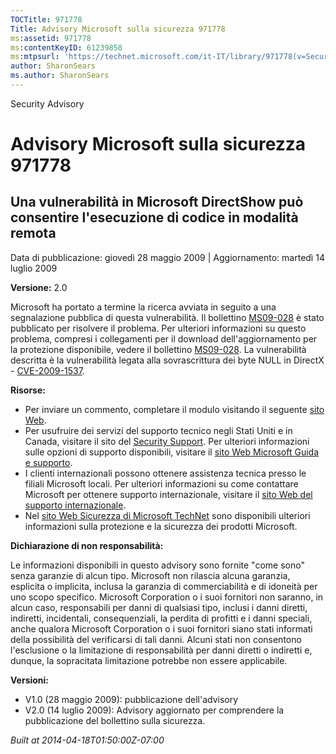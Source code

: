 ```yaml
---
TOCTitle: 971778
Title: Advisory Microsoft sulla sicurezza 971778
ms:assetid: 971778
ms:contentKeyID: 61239858
ms:mtpsurl: 'https://technet.microsoft.com/it-IT/library/971778(v=Security.10)'
author: SharonSears
ms.author: SharonSears
---
```


Security Advisory

Advisory Microsoft sulla sicurezza 971778
=========================================

Una vulnerabilità in Microsoft DirectShow può consentire l'esecuzione di codice in modalità remota
--------------------------------------------------------------------------------------------------

Data di pubblicazione: giovedì 28 maggio 2009 | Aggiornamento: martedì 14 luglio 2009

**Versione:** 2.0

Microsoft ha portato a termine la ricerca avviata in seguito a una segnalazione pubblica di questa vulnerabilità. Il bollettino [MS09-028](http://technet.microsoft.com/security/bulletin/ms09-028) è stato pubblicato per risolvere il problema. Per ulteriori informazioni su questo problema, compresi i collegamenti per il download dell'aggiornamento per la protezione disponibile, vedere il bollettino [MS09-028](http://technet.microsoft.com/security/bulletin/ms09-028). La vulnerabilità descritta è la vulnerabilità legata alla sovrascrittura dei byte NULL in DirectX - [CVE-2009-1537](http://www.cve.mitre.org/cgi-bin/cvename.cgi?name=cve-2009-1537).

**Risorse:**

-   Per inviare un commento, completare il modulo visitando il seguente [sito Web](https://support.microsoft.com/common/survey.aspx?scid=sw;en;1257&amp;showpage=1&amp;ws=technet&amp;sd=tech).
-   Per usufruire dei servizi del supporto tecnico negli Stati Uniti e in Canada, visitare il sito del [Security Support](http://www.microsoft.com/italy/athome/security/support/default.mspx). Per ulteriori informazioni sulle opzioni di supporto disponibili, visitare il [sito Web Microsoft Guida e supporto](http://support.microsoft.com/).
-   I clienti internazionali possono ottenere assistenza tecnica presso le filiali Microsoft locali. Per ulteriori informazioni su come contattare Microsoft per ottenere supporto internazionale, visitare il [sito Web del supporto internazionale](http://support.microsoft.com/).
-   Nel [sito Web Sicurezza di Microsoft TechNet](http://technet.microsoft.com/security/default.aspx) sono disponibili ulteriori informazioni sulla protezione e la sicurezza dei prodotti Microsoft.

**Dichiarazione di non responsabilità:**

Le informazioni disponibili in questo advisory sono fornite "come sono" senza garanzie di alcun tipo. Microsoft non rilascia alcuna garanzia, esplicita o implicita, inclusa la garanzia di commerciabilità e di idoneità per uno scopo specifico. Microsoft Corporation o i suoi fornitori non saranno, in alcun caso, responsabili per danni di qualsiasi tipo, inclusi i danni diretti, indiretti, incidentali, consequenziali, la perdita di profitti e i danni speciali, anche qualora Microsoft Corporation o i suoi fornitori siano stati informati della possibilità del verificarsi di tali danni. Alcuni stati non consentono l'esclusione o la limitazione di responsabilità per danni diretti o indiretti e, dunque, la sopracitata limitazione potrebbe non essere applicabile.

**Versioni:**

-   V1.0 (28 maggio 2009): pubblicazione dell'advisory
-   V2.0 (14 luglio 2009): Advisory aggiornato per comprendere la pubblicazione del bollettino sulla sicurezza.

*Built at 2014-04-18T01:50:00Z-07:00*

